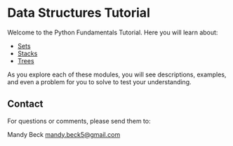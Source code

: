 # Data Structures Tutorial
Welcome to the Python Fundamentals Tutorial.
Here you will learn about:

* [Sets](https://github.com/Manders0689/Final-Project/blob/main/01-Sets.md)
* [Stacks](https://github.com/Manders0689/Final-Project/blob/main/02-Stacks.md)
* [Trees](https://github.com/Manders0689/Final-Project/blob/main/03-Trees.md)

As you explore each of these modules, you will see descriptions, examples, and even a problem for you to solve to test your understanding.


## Contact
For questions or comments, please send them to:

Mandy Beck
mandy.beck5@gmail.com